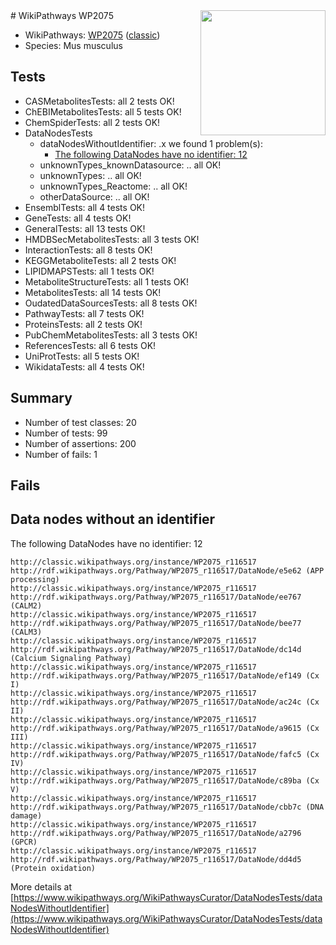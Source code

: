 <img style="float: right; width: 200px" src="https://upload.wikimedia.org/wikipedia/commons/thumb/8/83/Wplogo_with_text_500.png/640px-Wplogo_with_text_500.png" />
# WikiPathways WP2075

* WikiPathways: [WP2075](https://wikipathways.org/pathways/WP2075) ([classic](https://classic.wikipathways.org/instance/WP2075))
* Species: Mus musculus
## Tests
* CASMetabolitesTests: all 2 tests OK!
* ChEBIMetabolitesTests: all 5 tests OK!
* ChemSpiderTests: all 2 tests OK!
* DataNodesTests
    * dataNodesWithoutIdentifier: .x we found 1 problem(s):
        * [The following DataNodes have no identifier: 12](#8792c492)
    * unknownTypes_knownDatasource: .. all OK!
    * unknownTypes: .. all OK!
    * unknownTypes_Reactome: .. all OK!
    * otherDataSource: .. all OK!
* EnsemblTests: all 4 tests OK!
* GeneTests: all 4 tests OK!
* GeneralTests: all 13 tests OK!
* HMDBSecMetabolitesTests: all 3 tests OK!
* InteractionTests: all 8 tests OK!
* KEGGMetaboliteTests: all 2 tests OK!
* LIPIDMAPSTests: all 1 tests OK!
* MetaboliteStructureTests: all 1 tests OK!
* MetabolitesTests: all 14 tests OK!
* OudatedDataSourcesTests: all 8 tests OK!
* PathwayTests: all 7 tests OK!
* ProteinsTests: all 2 tests OK!
* PubChemMetabolitesTests: all 3 tests OK!
* ReferencesTests: all 6 tests OK!
* UniProtTests: all 5 tests OK!
* WikidataTests: all 4 tests OK!


## Summary

* Number of test classes: 20
* Number of tests: 99
* Number of assertions: 200
* Number of fails: 1

## Fails

<a name="8792c492" />

## Data nodes without an identifier

The following DataNodes have no identifier: 12
```
http://classic.wikipathways.org/instance/WP2075_r116517 http://rdf.wikipathways.org/Pathway/WP2075_r116517/DataNode/e5e62 (APP processing)
http://classic.wikipathways.org/instance/WP2075_r116517 http://rdf.wikipathways.org/Pathway/WP2075_r116517/DataNode/ee767 (CALM2)
http://classic.wikipathways.org/instance/WP2075_r116517 http://rdf.wikipathways.org/Pathway/WP2075_r116517/DataNode/bee77 (CALM3)
http://classic.wikipathways.org/instance/WP2075_r116517 http://rdf.wikipathways.org/Pathway/WP2075_r116517/DataNode/dc14d (Calcium Signaling Pathway)
http://classic.wikipathways.org/instance/WP2075_r116517 http://rdf.wikipathways.org/Pathway/WP2075_r116517/DataNode/ef149 (Cx I)
http://classic.wikipathways.org/instance/WP2075_r116517 http://rdf.wikipathways.org/Pathway/WP2075_r116517/DataNode/ac24c (Cx II)
http://classic.wikipathways.org/instance/WP2075_r116517 http://rdf.wikipathways.org/Pathway/WP2075_r116517/DataNode/a9615 (Cx III)
http://classic.wikipathways.org/instance/WP2075_r116517 http://rdf.wikipathways.org/Pathway/WP2075_r116517/DataNode/fafc5 (Cx IV)
http://classic.wikipathways.org/instance/WP2075_r116517 http://rdf.wikipathways.org/Pathway/WP2075_r116517/DataNode/c89ba (Cx V)
http://classic.wikipathways.org/instance/WP2075_r116517 http://rdf.wikipathways.org/Pathway/WP2075_r116517/DataNode/cbb7c (DNA damage)
http://classic.wikipathways.org/instance/WP2075_r116517 http://rdf.wikipathways.org/Pathway/WP2075_r116517/DataNode/a2796 (GPCR)
http://classic.wikipathways.org/instance/WP2075_r116517 http://rdf.wikipathways.org/Pathway/WP2075_r116517/DataNode/dd4d5 (Protein oxidation)
```

More details at [https://www.wikipathways.org/WikiPathwaysCurator/DataNodesTests/dataNodesWithoutIdentifier](https://www.wikipathways.org/WikiPathwaysCurator/DataNodesTests/dataNodesWithoutIdentifier)

